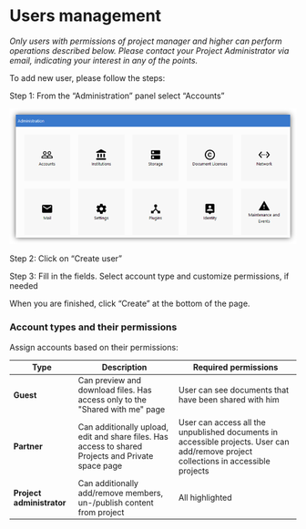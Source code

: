 # Users management
_Only users with permissions of project manager and higher can perform operations described below. Please contact your Project Administrator via email, indicating your interest in any of the points._

To add new user, please follow the steps: 

Step 1: From the “Administration” panel select “Accounts”

![Admin](../user/images/admin-page.PNG)

Step 2: Click on “Create user”

Step 3: Fill in the fields. Select account type and customize permissions, if needed

When you are finished, click “Create” at the bottom of the page.

### Account types and their permissions

Assign accounts based on their permissions:

|Type        |Description                           |Required permissions                             |
|------------|--------------------------------------|-------------------------------------------------|
|**Guest**   | Can preview and download files. Has access only to the "Shared with me" page | User can see documents that have been shared with him |
|**Partner** | Can additionally upload, edit and share files. Has access to shared Projects and Private space page | User can access all the unpublished documents in accessible projects.  User can add/remove project collections in accessible projects |
|**Project administrator**| Can additionally add/remove members, un-/publish content from project | All highlighted |
